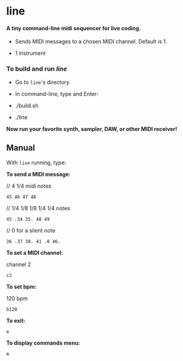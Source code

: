 # line
#### A tiny command-line midi sequencer for live coding.

+ Sends MIDI messages to a chosen MIDI channel. Default is 1.

+ 1 instrument

### To build and run *line*

+ Go to `line`'s directory

+ In command-line, type and Enter:

+ ./build.sh

+ ./line

**Now run your favorite synth, sampler, DAW, or other MIDI receiver!**

## Manual

With `live` running, type:


**To send a MIDI message:**

// 4 1/4 midi notes

`45 46 47 48`

// 1/4 1/8 1/8 1/4 1/4 notes

`45 .34 35. 48 49` 

// 0 for a silent note

`36 .37 38. 41 .0 46.` 

**To set a MIDI channel:**  

channel 2

`c2`

**To set bpm:**  

120 bpm

`b120`

**To exit:**

`e`  

**To display commands menu:**

`m`
 
